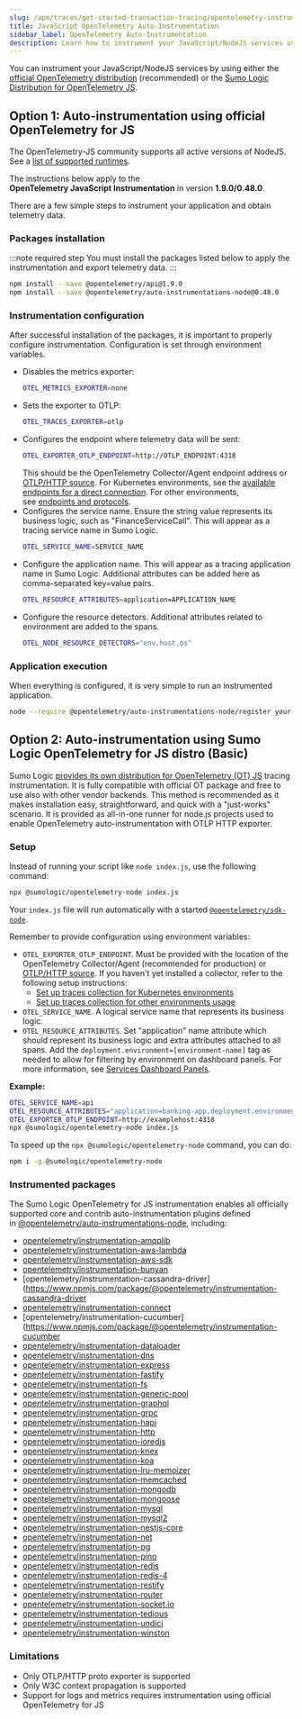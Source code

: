 ```yaml
---
slug: /apm/traces/get-started-transaction-tracing/opentelemetry-instrumentation/javascript
title: JavaScript OpenTelemetry Auto-Instrumentation
sidebar_label: OpenTelemetry Auto-Instrumentation
description: Learn how to instrument your JavaScript/NodeJS services using the Sumo Logic distribution for OpenTelemetry JS (recommended) or the official OpenTelemetry distribution.
---
```


You can instrument your JavaScript/NodeJS services by using either the [official OpenTelemetry distribution](#option-1-auto-instrumentation-using-official-opentelemetry-for-js) (recommended) or the [Sumo Logic Distribution for OpenTelemetry JS](#option-2-auto-instrumentation-using-sumo-logicopentelemetry-for-js-distro-basic). 

## Option 1: Auto-instrumentation using official OpenTelemetry for JS

The OpenTelemetry-JS community supports all active versions of NodeJS. See a [list of supported runtimes](https://github.com/open-telemetry/opentelemetry-js#supported-runtimes). 

The instructions below apply to the **OpenTelemetry JavaScript Instrumentation** in version **1.9.0/0.48.0**.

There are a few simple steps to instrument your application and obtain telemetry data.

### Packages installation

:::note required step
You must install the packages listed below to apply the instrumentation and export telemetry data.
:::

```bash
npm install --save @opentelemetry/api@1.9.0
npm install --save @opentelemetry/auto-instrumentations-node@0.48.0
```

### Instrumentation configuration

After successful installation of the packages, it is important to properly configure instrumentation. Configuration is set through environment variables.

* Disables the metrics exporter:
  ```bash
  OTEL_METRICS_EXPORTER=none
  ```
* Sets the exporter to OTLP:
  ```bash
  OTEL_TRACES_EXPORTER=otlp
  ```
* Configures the endpoint where telemetry data will be sent:
  ```bash
  OTEL_EXPORTER_OTLP_ENDPOINT=http://OTLP_ENDPOINT:4318
  ```
  This should be the OpenTelemetry Collector/Agent endpoint address or [OTLP/HTTP source](/docs/send-data/hosted-collectors/http-source/otlp). For Kubernetes environments, see the [available endpoints for a direct connection](docs/apm/traces/get-started-transaction-tracing/set-up-traces-collection-for-kubernetes-environments.md). For other environments, see [endpoints and protocols](docs/apm/traces/get-started-transaction-tracing/set-up-traces-collection-for-other-environments.md).
* Configures the service name. Ensure the string value represents its business logic, such as "FinanceServiceCall". This will appear as a tracing service name in Sumo Logic.
  ```bash
  OTEL_SERVICE_NAME=SERVICE_NAME
  ```
* Configure the application name. This will appear as a tracing application name in Sumo Logic. Additional attributes can be added here as comma-separated key=value pairs.
  ```bash
  OTEL_RESOURCE_ATTRIBUTES=application=APPLICATION_NAME
  ```
* Configure the resource detectors. Additional attributes related to environment are added to the spans.
  ```bash
  OTEL_NODE_RESOURCE_DETECTORS="env,host,os"
  ```

### Application execution

When everything is configured, it is very simple to run an instrumented application.

```bash
node --require @opentelemetry/auto-instrumentations-node/register your-js-script.js
```

## Option 2: Auto-instrumentation using Sumo Logic OpenTelemetry for JS distro (Basic)

Sumo Logic [provides its own distribution for OpenTelemetry (OT) JS](https://www.npmjs.com/package/@sumologic/opentelemetry-node) tracing instrumentation. It is fully compatible with official OT package and free to use also with other vendor backends. This method is recommended as it makes installation easy, straightforward, and quick with a "just-works" scenario. It is provided as all-in-one runner for node.js projects used to enable OpenTelemetry auto-instrumentation with OTLP HTTP exporter.

### Setup

Instead of running your script like `node index.js`, use the following command:

```bash
npx @sumologic/opentelemetry-node index.js
```

Your `index.js` file will run automatically with a started [`@opentelemetry/sdk-node`](https://www.npmjs.com/package/@opentelemetry/sdk-node).

Remember to provide configuration using environment variables:

* `OTEL_EXPORTER_OTLP_ENDPOINT`. Must be provided with the location of the OpenTelemetry Collector/Agent (recommended for production) or [OTLP/HTTP source](/docs/send-data/hosted-collectors/http-source/otlp). If you haven't yet installed a collector, refer to the following setup instructions:
  * [Set up traces collection for Kubernetes environments](/docs/apm/traces/get-started-transaction-tracing/set-up-traces-collection-for-kubernetes-environments.md)
  * [Set up traces collection for other environments usage](/docs/apm/traces/get-started-transaction-tracing/set-up-traces-collection-for-other-environments.md)
* `OTEL_SERVICE_NAME`. A logical service name that represents its business logic.
* `OTEL_RESOURCE_ATTRIBUTES`. Set "application" name attribute which should represent its business logic and extra attributes attached to all spans. Add the `deployment.environment=[environment-name]` tag as needed to allow for filtering by environment on dashboard panels. For more information, see [Services Dashboard Panels](/docs/apm/traces/services-list-map#services-dashboard-panels).

**Example:**

```bash
OTEL_SERVICE_NAME=api
OTEL_RESOURCE_ATTRIBUTES="application=banking-app,deployment.environment=dev"
OTEL_EXPORTER_OTLP_ENDPOINT=http://examplehost:4318
npx @sumologic/opentelemetry-node index.js
```

To speed up the `npx @sumologic/opentelemetry-node` command, you can do:

```bash
npm i -g @sumologic/opentelemetry-node
```

### Instrumented packages

The Sumo Logic OpenTelemetry for JS instrumentation enables all officially supported core and contrib auto-instrumentation plugins defined in [@opentelemetry/auto-instrumentations-node](https://www.npmjs.com/package/@opentelemetry/auto-instrumentations-node), including:
* [opentelemetry/instrumentation-amqplib](https://www.npmjs.com/package/@opentelemetry/instrumentation-amqplib)
* [opentelemetry/instrumentation-aws-lambda](https://www.npmjs.com/package/@opentelemetry/instrumentation-aws-lambda)
* [opentelemetry/instrumentation-aws-sdk](https://www.npmjs.com/package/@opentelemetry/instrumentation-aws-sdk)
* [opentelemetry/instrumentation-bunyan](https://www.npmjs.com/package/@opentelemetry/instrumentation-bunyan)
* [opentelemetry/instrumentation-cassandra-driver](https://www.npmjs.com/package/@opentelemetry/instrumentation-cassandra-driver
* [opentelemetry/instrumentation-connect](https://www.npmjs.com/package/@opentelemetry/instrumentation-connect)
* [opentelemetry/instrumentation-cucumber](https://www.npmjs.com/package/@opentelemetry/instrumentation-cucumber
* [opentelemetry/instrumentation-dataloader](https://www.npmjs.com/package/@opentelemetry/instrumentation-dataloader)
* [opentelemetry/instrumentation-dns](https://www.npmjs.com/package/@opentelemetry/instrumentation-dns)
* [opentelemetry/instrumentation-express](https://www.npmjs.com/package/@opentelemetry/instrumentation-express)
* [opentelemetry/instrumentation-fastify](https://www.npmjs.com/package/@opentelemetry/instrumentation-fastify)
* [opentelemetry/instrumentation-fs](https://www.npmjs.com/package/@opentelemetry/instrumentation-fs)
* [opentelemetry/instrumentation-generic-pool](https://www.npmjs.com/package/@opentelemetry/instrumentation-generic-pool)
* [opentelemetry/instrumentation-graphql](https://www.npmjs.com/package/@opentelemetry/instrumentation-graphql)
* [opentelemetry/instrumentation-grpc](https://www.npmjs.com/package/@opentelemetry/instrumentation-grpc)
* [opentelemetry/instrumentation-hapi](https://www.npmjs.com/package/@opentelemetry/instrumentation-hapi)
* [opentelemetry/instrumentation-http](https://www.npmjs.com/package/@opentelemetry/instrumentation-http)
* [opentelemetry/instrumentation-ioredis](https://www.npmjs.com/package/@opentelemetry/instrumentation-ioredis)
* [opentelemetry/instrumentation-knex](https://www.npmjs.com/package/@opentelemetry/instrumentation-knex)
* [opentelemetry/instrumentation-koa](https://www.npmjs.com/package/@opentelemetry/instrumentation-koa)
* [opentelemetry/instrumentation-lru-memoizer](https://www.npmjs.com/package/@opentelemetry/instrumentation-lru-memoizer)
* [opentelemetry/instrumentation-memcached](https://www.npmjs.com/package/@opentelemetry/instrumentation-memcached)
* [opentelemetry/instrumentation-mongodb](https://www.npmjs.com/package/@opentelemetry/instrumentation-mongodb)
* [opentelemetry/instrumentation-mongoose](https://www.npmjs.com/package/@opentelemetry/instrumentation-mongoose)
* [opentelemetry/instrumentation-mysql](https://www.npmjs.com/package/@opentelemetry/instrumentation-mysql)
* [opentelemetry/instrumentation-mysql2](https://www.npmjs.com/package/@opentelemetry/instrumentation-mysql2)
* [opentelemetry/instrumentation-nestjs-core](https://www.npmjs.com/package/@opentelemetry/instrumentation-nestjs-core)
* [opentelemetry/instrumentation-net](https://www.npmjs.com/package/@opentelemetry//instrumentation-net)
* [opentelemetry/instrumentation-pg](https://www.npmjs.com/package/@opentelemetry/instrumentation-pg)
* [opentelemetry/instrumentation-pino](https://www.npmjs.com/package/@opentelemetry/instrumentation-pino)
* [opentelemetry/instrumentation-redis](https://www.npmjs.com/package/@opentelemetry/instrumentation-redis)
* [opentelemetry/instrumentation-redis-4](https://www.npmjs.com/package/@opentelemetry/instrumentation-redis-4)
* [opentelemetry/instrumentation-restify](https://www.npmjs.com/package/@opentelemetry/instrumentation-restify)
* [opentelemetry/instrumentation-router](https://www.npmjs.com/package/@opentelemetry/instrumentation-router)
* [opentelemetry/instrumentation-socket.io](https://www.npmjs.com/package/@opentelemetry/instrumentation-socket.io)
* [opentelemetry/instrumentation-tedious](https://www.npmjs.com/package/@opentelemetry/instrumentation-tedious)
* [opentelemetry/instrumentation-undici](https://www.npmjs.com/package/@opentelemetry/instrumentation-undici)
* [opentelemetry/instrumentation-winston](https://www.npmjs.com/package/@opentelemetry/instrumentation-winston)

### Limitations

* Only OTLP/HTTP proto exporter is supported
* Only W3C context propagation is supported
* Support for logs and metrics requires instrumentation using official OpenTelemetry for JS
